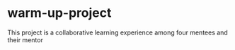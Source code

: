 # warm-up-project
This project is a collaborative learning experience among four mentees and their mentor
